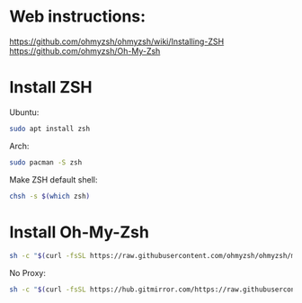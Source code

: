 # Web instructions:
https://github.com/ohmyzsh/ohmyzsh/wiki/Installing-ZSH
https://github.com/ohmyzsh/Oh-My-Zsh

# Install ZSH
Ubuntu:
```sh
sudo apt install zsh

```
Arch:
```sh
sudo pacman -S zsh

```
Make ZSH default shell:
```sh 
chsh -s $(which zsh)

```

# Install Oh-My-Zsh
```sh
sh -c "$(curl -fsSL https://raw.githubusercontent.com/ohmyzsh/ohmyzsh/master/tools/install.sh)"
```
No Proxy:
```sh
sh -c "$(curl -fsSL https://hub.gitmirror.com/https://raw.githubusercontent.com/ohmyzsh/ohmyzsh/master/tools/install.sh)"
```
